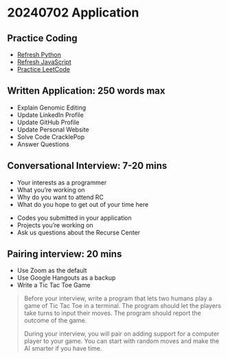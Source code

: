 # 20240702 Application

## Practice Coding

* [Refresh Python](https://learnxinyminutes.com/docs/python/)
* [Refresh JavaScript](https://learnxinyminutes.com/docs/javascript/)
* [Practice LeetCode](https://leetcode.com/)

## Written Application: 250 words max

* Explain Genomic Editing
* Update LinkedIn Profile
* Update GitHub Profile
* Update Personal Website
* Solve Code CracklePop
* Answer Questions

## Conversational Interview: 7-20 mins

* Your interests as a programmer
* What you’re working on
* Why do you want to attend RC
* What do you hope to get out of your time here

- Codes you submitted in your application
- Projects you’re working on
- Ask us questions about the Recurse Center

## Pairing interview: 20 mins

* Use Zoom as the default
* Use Google Hangouts as a backup
* Write a Tic Tac Toe Game

> Before your interview, write a program that lets two humans play a game of Tic Tac Toe in a terminal. The program should let the players take turns to input their moves. The program should report the outcome of the game.
>
> During your interview, you will pair on adding support for a computer player to your game. You can start with random moves and make the AI smarter if you have time.